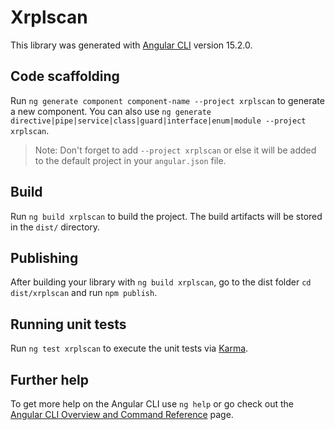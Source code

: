 # Xrplscan

This library was generated with [Angular CLI](https://github.com/angular/angular-cli) version 15.2.0.

## Code scaffolding

Run `ng generate component component-name --project xrplscan` to generate a new component. You can also use `ng generate directive|pipe|service|class|guard|interface|enum|module --project xrplscan`.
> Note: Don't forget to add `--project xrplscan` or else it will be added to the default project in your `angular.json` file. 

## Build

Run `ng build xrplscan` to build the project. The build artifacts will be stored in the `dist/` directory.

## Publishing

After building your library with `ng build xrplscan`, go to the dist folder `cd dist/xrplscan` and run `npm publish`.

## Running unit tests

Run `ng test xrplscan` to execute the unit tests via [Karma](https://karma-runner.github.io).

## Further help

To get more help on the Angular CLI use `ng help` or go check out the [Angular CLI Overview and Command Reference](https://angular.io/cli) page.
